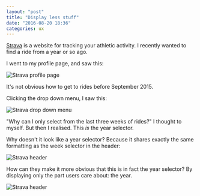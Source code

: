 ```yaml
---
layout: "post"
title: "Display less stuff"
date: "2016-08-20 18:36"
categories: ux
---
```


[Strava](https://strava.com) is a website for tracking your athletic activity.
I recently wanted to find a ride from a year or so ago.

I went to my profile page, and saw this:

![Strava profile page]({{site.baseurl}}/images/display-less-stuff/1.png)

It's not obvious how to get to rides before September 2015.

Clicking the drop down menu, I saw this:

![Strava drop down menu]({{site.baseurl}}/images/display-less-stuff/2.png)

"Why can I only select from the last three weeks of rides?" I thought to myself. But then I realised. This _is_ the year selector.

Why doesn't it look like a year selector? Because it shares exactly the same formatting as the week selector in the header:

![Strava header]({{site.baseurl}}/images/display-less-stuff/3.png)


How can they make it more obvious that this is in fact the year selector? By displaying only the part users care about: the year.

![Strava header]({{site.baseurl}}/images/display-less-stuff/4.png)
